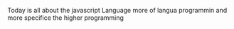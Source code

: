 Today is all about the javascript Language more of langua programmin and more specifice the higher programming
